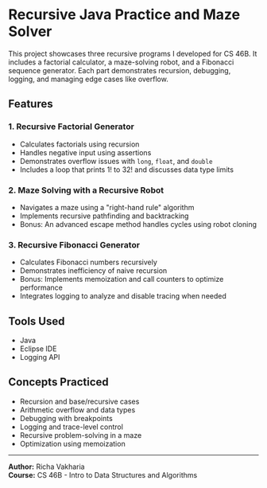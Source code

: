 # Recursive Java Practice and Maze Solver

This project showcases three recursive programs I developed for CS 46B. It includes a factorial calculator, a maze-solving robot, and a Fibonacci sequence generator. Each part demonstrates recursion, debugging, logging, and managing edge cases like overflow.

## Features

### 1. Recursive Factorial Generator
- Calculates factorials using recursion
- Handles negative input using assertions
- Demonstrates overflow issues with `long`, `float`, and `double`
- Includes a loop that prints 1! to 32! and discusses data type limits

### 2. Maze Solving with a Recursive Robot
- Navigates a maze using a "right-hand rule" algorithm
- Implements recursive pathfinding and backtracking
- Bonus: An advanced escape method handles cycles using robot cloning

### 3. Recursive Fibonacci Generator
- Calculates Fibonacci numbers recursively
- Demonstrates inefficiency of naive recursion
- Bonus: Implements memoization and call counters to optimize performance
- Integrates logging to analyze and disable tracing when needed

## Tools Used
- Java
- Eclipse IDE
- Logging API

## Concepts Practiced
- Recursion and base/recursive cases
- Arithmetic overflow and data types
- Debugging with breakpoints
- Logging and trace-level control
- Recursive problem-solving in a maze
- Optimization using memoization

---
**Author:** Richa Vakharia  
**Course:** CS 46B - Intro to Data Structures and Algorithms
